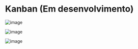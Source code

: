 # Kanban (Em desenvolvimento)

![image](https://github.com/Robx86/kanban/assets/20804662/556686a7-297f-4e67-8666-c86f4fdb9d2d)

![image](https://github.com/Robx86/kanban/assets/20804662/e16185e8-a364-46bf-bbd5-098de7823be5)

![image](https://github.com/Robx86/kanban/assets/20804662/a561abb7-9ae2-464f-bfb8-ce9279d1ce5d)
